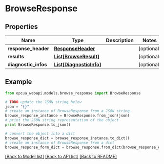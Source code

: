 # BrowseResponse


## Properties
Name | Type | Description | Notes
------------ | ------------- | ------------- | -------------
**response_header** | [**ResponseHeader**](ResponseHeader.md) |  | [optional] 
**results** | [**List[BrowseResult]**](BrowseResult.md) |  | [optional] 
**diagnostic_infos** | [**List[DiagnosticInfo]**](DiagnosticInfo.md) |  | [optional] 

## Example

```python
from opcua_webapi.models.browse_response import BrowseResponse

# TODO update the JSON string below
json = "{}"
# create an instance of BrowseResponse from a JSON string
browse_response_instance = BrowseResponse.from_json(json)
# print the JSON string representation of the object
print BrowseResponse.to_json()

# convert the object into a dict
browse_response_dict = browse_response_instance.to_dict()
# create an instance of BrowseResponse from a dict
browse_response_form_dict = browse_response.from_dict(browse_response_dict)
```
[[Back to Model list]](../README.md#documentation-for-models) [[Back to API list]](../README.md#documentation-for-api-endpoints) [[Back to README]](../README.md)


